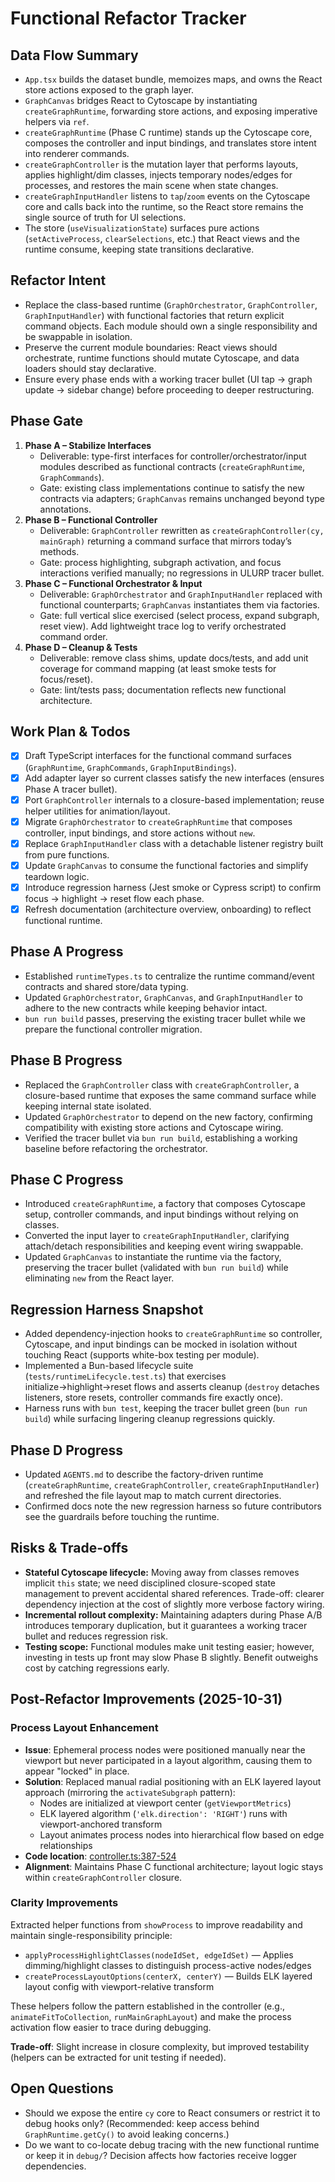 # Functional Refactor Tracker

## Data Flow Summary
- `App.tsx` builds the dataset bundle, memoizes maps, and owns the React store actions exposed to the graph layer.
- `GraphCanvas` bridges React to Cytoscape by instantiating `createGraphRuntime`, forwarding store actions, and exposing imperative helpers via `ref`.
- `createGraphRuntime` (Phase C runtime) stands up the Cytoscape core, composes the controller and input bindings, and translates store intent into renderer commands.
- `createGraphController` is the mutation layer that performs layouts, applies highlight/dim classes, injects temporary nodes/edges for processes, and restores the main scene when state changes.
- `createGraphInputHandler` listens to `tap`/`zoom` events on the Cytoscape core and calls back into the runtime, so the React store remains the single source of truth for UI selections.
- The store (`useVisualizationState`) surfaces pure actions (`setActiveProcess`, `clearSelections`, etc.) that React views and the runtime consume, keeping state transitions declarative.

## Refactor Intent
- Replace the class-based runtime (`GraphOrchestrator`, `GraphController`, `GraphInputHandler`) with functional factories that return explicit command objects. Each module should own a single responsibility and be swappable in isolation.
- Preserve the current module boundaries: React views should orchestrate, runtime functions should mutate Cytoscape, and data loaders should stay declarative.
- Ensure every phase ends with a working tracer bullet (UI tap → graph update → sidebar change) before proceeding to deeper restructuring.

## Phase Gate
1. **Phase A – Stabilize Interfaces**  
   - Deliverable: type-first interfaces for controller/orchestrator/input modules described as functional contracts (`createGraphRuntime`, `GraphCommands`).  
   - Gate: existing class implementations continue to satisfy the new contracts via adapters; `GraphCanvas` remains unchanged beyond type annotations.
2. **Phase B – Functional Controller**  
   - Deliverable: `GraphController` rewritten as `createGraphController(cy, mainGraph)` returning a command surface that mirrors today’s methods.  
   - Gate: process highlighting, subgraph activation, and focus interactions verified manually; no regressions in ULURP tracer bullet.
3. **Phase C – Functional Orchestrator & Input**  
   - Deliverable: `GraphOrchestrator` and `GraphInputHandler` replaced with functional counterparts; `GraphCanvas` instantiates them via factories.  
   - Gate: full vertical slice exercised (select process, expand subgraph, reset view). Add lightweight trace log to verify orchestrated command order.
4. **Phase D – Cleanup & Tests**  
   - Deliverable: remove class shims, update docs/tests, and add unit coverage for command mapping (at least smoke tests for focus/reset).  
   - Gate: lint/tests pass; documentation reflects new functional architecture.

## Work Plan & Todos
- [x] Draft TypeScript interfaces for the functional command surfaces (`GraphRuntime`, `GraphCommands`, `GraphInputBindings`).
- [x] Add adapter layer so current classes satisfy the new interfaces (ensures Phase A tracer bullet).
- [x] Port `GraphController` internals to a closure-based implementation; reuse helper utilities for animation/layout.
- [x] Migrate `GraphOrchestrator` to `createGraphRuntime` that composes controller, input bindings, and store actions without `new`.
- [x] Replace `GraphInputHandler` class with a detachable listener registry built from pure functions.
- [x] Update `GraphCanvas` to consume the functional factories and simplify teardown logic.
- [x] Introduce regression harness (Jest smoke or Cypress script) to confirm focus → highlight → reset flow each phase.
- [x] Refresh documentation (architecture overview, onboarding) to reflect functional runtime.

## Phase A Progress
- Established `runtimeTypes.ts` to centralize the runtime command/event contracts and shared store/data typing.
- Updated `GraphOrchestrator`, `GraphCanvas`, and `GraphInputHandler` to adhere to the new contracts while keeping behavior intact.
- `bun run build` passes, preserving the existing tracer bullet while we prepare the functional controller migration.

## Phase B Progress
- Replaced the `GraphController` class with `createGraphController`, a closure-based runtime that exposes the same command surface while keeping internal state isolated.
- Updated `GraphOrchestrator` to depend on the new factory, confirming compatibility with existing store actions and Cytoscape wiring.
- Verified the tracer bullet via `bun run build`, establishing a working baseline before refactoring the orchestrator.

## Phase C Progress
- Introduced `createGraphRuntime`, a factory that composes Cytoscape setup, controller commands, and input bindings without relying on classes.
- Converted the input layer to `createGraphInputHandler`, clarifying attach/detach responsibilities and keeping event wiring swappable.
- Updated `GraphCanvas` to instantiate the runtime via the factory, preserving the tracer bullet (validated with `bun run build`) while eliminating `new` from the React layer.

## Regression Harness Snapshot
- Added dependency-injection hooks to `createGraphRuntime` so controller, Cytoscape, and input bindings can be mocked in isolation without touching React (supports white-box testing per module).
- Implemented a Bun-based lifecycle suite (`tests/runtimeLifecycle.test.ts`) that exercises initialize→highlight→reset flows and asserts cleanup (`destroy` detaches listeners, store resets, controller commands fire exactly once).
- Harness runs with `bun test`, keeping the tracer bullet green (`bun run build`) while surfacing lingering cleanup regressions quickly.

## Phase D Progress
- Updated `AGENTS.md` to describe the factory-driven runtime (`createGraphRuntime`, `createGraphController`, `createGraphInputHandler`) and refreshed the file layout map to match current directories.
- Confirmed docs note the new regression harness so future contributors see the guardrails before touching the runtime.

## Risks & Trade-offs
- **Stateful Cytoscape lifecycle:** Moving away from classes removes implicit `this` state; we need disciplined closure-scoped state management to prevent accidental shared references. Trade-off: clearer dependency injection at the cost of slightly more verbose factory wiring.
- **Incremental rollout complexity:** Maintaining adapters during Phase A/B introduces temporary duplication, but it guarantees a working tracer bullet and reduces regression risk.
- **Testing scope:** Functional modules make unit testing easier; however, investing in tests up front may slow Phase B slightly. Benefit outweighs cost by catching regressions early.

## Post-Refactor Improvements (2025-10-31)

### Process Layout Enhancement
- **Issue**: Ephemeral process nodes were positioned manually near the viewport but never participated in a layout algorithm, causing them to appear "locked" in place.
- **Solution**: Replaced manual radial positioning with an ELK layered layout approach (mirroring the `activateSubgraph` pattern):
  - Nodes are initialized at viewport center (`getViewportMetrics`)
  - ELK layered algorithm (`'elk.direction': 'RIGHT'`) runs with viewport-anchored transform
  - Layout animates process nodes into hierarchical flow based on edge relationships
- **Code location**: [controller.ts:387-524](src/graph/controller.ts#L387-L524)
- **Alignment**: Maintains Phase C functional architecture; layout logic stays within `createGraphController` closure.

### Clarity Improvements
Extracted helper functions from `showProcess` to improve readability and maintain single-responsibility principle:
- `applyProcessHighlightClasses(nodeIdSet, edgeIdSet)` — Applies dimming/highlight classes to distinguish process-active nodes/edges
- `createProcessLayoutOptions(centerX, centerY)` — Builds ELK layered layout config with viewport-relative transform

These helpers follow the pattern established in the controller (e.g., `animateFitToCollection`, `runMainGraphLayout`) and make the process activation flow easier to trace during debugging.

**Trade-off**: Slight increase in closure complexity, but improved testability (helpers can be extracted for unit testing if needed).

## Open Questions
- Should we expose the entire `cy` core to React consumers or restrict it to debug hooks only? (Recommended: keep access behind `GraphRuntime.getCy()` to avoid leaking concerns.)
- Do we want to co-locate debug tracing with the new functional runtime or keep it in `debug/`? Decision affects how factories receive logger dependencies.

